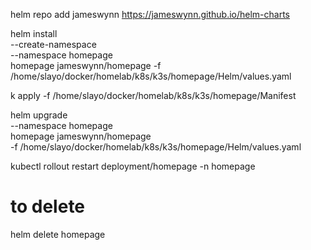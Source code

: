 helm repo add jameswynn https://jameswynn.github.io/helm-charts

helm install \
--create-namespace \
--namespace homepage \
homepage jameswynn/homepage -f /home/slayo/docker/homelab/k8s/k3s/homepage/Helm/values.yaml

k apply -f /home/slayo/docker/homelab/k8s/k3s/homepage/Manifest

helm upgrade \
--namespace homepage \
homepage jameswynn/homepage \
-f /home/slayo/docker/homelab/k8s/k3s/homepage/Helm/values.yaml

kubectl rollout restart deployment/homepage -n homepage

# to delete
helm delete homepage

